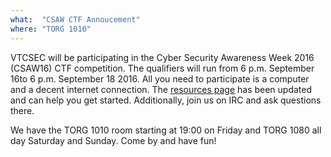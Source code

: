 ```yaml
---
what:  "CSAW CTF Annoucement"
where: "TORG 1010"
---
```


VTCSEC will be participating in the Cyber Security Awareness Week 2016 (CSAW16) CTF competition. The qualifiers will run from 6 p.m. September 16to 6 p.m. September 18 2016. All you need to participate is a computer and a decent internet connection. The <a href="https://vtcsec.org/resources/">resources page</a> has been updated and can help you get started. Additionally, join us on IRC and ask questions there. 

We have the TORG 1010 room starting at 19:00 on Friday and TORG 1080 all day Saturday and Sunday. Come by and have fun! 

